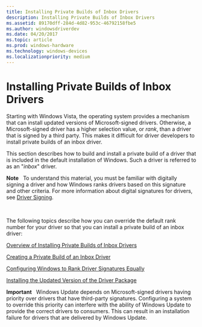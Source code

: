 ```yaml
---
title: Installing Private Builds of Inbox Drivers
description: Installing Private Builds of Inbox Drivers
ms.assetid: 89170dff-284d-4d82-953c-46792158fbe5
ms.author: windowsdriverdev
ms.date: 04/20/2017
ms.topic: article
ms.prod: windows-hardware
ms.technology: windows-devices
ms.localizationpriority: medium
---
```


# Installing Private Builds of Inbox Drivers


Starting with Windows Vista, the operating system provides a mechanism that can install updated versions of Microsoft-signed drivers. Otherwise, a Microsoft-signed driver has a higher selection value, or *rank*, than a driver that is signed by a third party. This makes it difficult for driver developers to install private builds of an inbox driver.

This section describes how to build and install a private build of a driver that is included in the default installation of Windows. Such a driver is referred to as an "*inbox*" driver.

**Note**   To understand this material, you must be familiar with digitally signing a driver and how Windows ranks drivers based on this signature and other criteria. For more information about digital signatures for drivers, see [Driver Signing](driver-signing.md).

 

The following topics describe how you can override the default rank number for your driver so that you can install a private build of an inbox driver:

[Overview of Installing Private Builds of Inbox Drivers](overview-of-installing-private-builds-of-in-box-drivers.md)

[Creating a Private Build of an Inbox Driver](creating-a-private-build-of-an-in-box-driver.md)

[Configuring Windows to Rank Driver Signatures Equally](configuring-windows-to-rank-driver-signatures-equally.md)

[Installing the Updated Version of the Driver Package](installing-the-updated-version-of-the-driver-package.md)

**Important**   Windows Update depends on Microsoft-signed drivers having priority over drivers that have third-party signatures. Configuring a system to override this priority can interfere with the ability of Windows Update to provide the correct drivers to consumers. This can result in an installation failure for drivers that are delivered by Windows Update.

 

 

 





